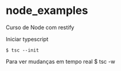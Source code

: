 # node_examples
Curso de Node com restify

Iniciar typescript

    $ tsc --init

Para ver mudanças em tempo real
    $ tsc -w

